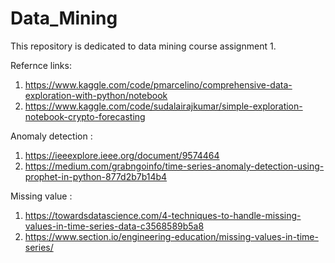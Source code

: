# Data_Mining


This repository is dedicated to data mining course assignment 1. 

Refernce links:
1. https://www.kaggle.com/code/pmarcelino/comprehensive-data-exploration-with-python/notebook
2. https://www.kaggle.com/code/sudalairajkumar/simple-exploration-notebook-crypto-forecasting


Anomaly detection :
1. https://ieeexplore.ieee.org/document/9574464
2. https://medium.com/grabngoinfo/time-series-anomaly-detection-using-prophet-in-python-877d2b7b14b4


Missing value :
1. https://towardsdatascience.com/4-techniques-to-handle-missing-values-in-time-series-data-c3568589b5a8
2. https://www.section.io/engineering-education/missing-values-in-time-series/
